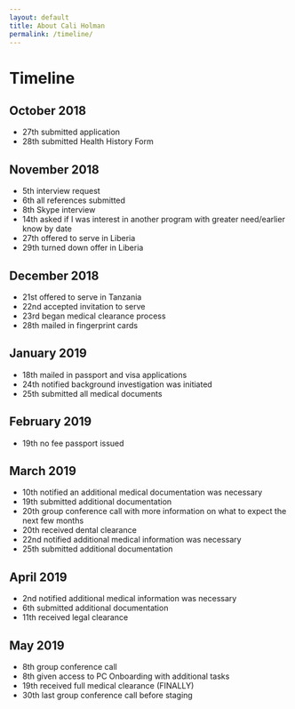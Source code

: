 ```yaml
---
layout: default
title: About Cali Holman
permalink: /timeline/
---
```


# Timeline
## October 2018
* 27th submitted application
* 28th submitted Health History Form
  
## November 2018
* 5th interview request
* 6th all references submitted
* 8th Skype interview
* 14th asked if I was interest in another program with greater need/earlier know by date
* 27th offered to serve in Liberia
* 29th turned down offer in Liberia
  
## December 2018
* 21st offered to serve in Tanzania
* 22nd accepted invitation to serve
* 23rd began medical clearance process
* 28th mailed in fingerprint cards
 
## January 2019
* 18th mailed in passport and visa applications
* 24th notified background investigation was initiated
* 25th submitted all medical documents
  
## February 2019
* 19th no fee passport issued
  
## March 2019
* 10th notified an additional medical documentation was necessary
* 19th submitted additional documentation
* 20th group conference call with more information on what to expect the next few months
* 20th received dental clearance
* 22nd notified additional medical information was necessary
* 25th submitted additional documentation
  
## April 2019
* 2nd notified additional medical information was necessary
* 6th submitted additional documentation
* 11th received legal clearance

## May 2019
* 8th group conference call
* 8th given access to PC Onboarding with additional tasks
* 19th received full medical clearance (FINALLY)
* 30th last group conference call before staging

